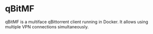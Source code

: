 # qBitMF

qBitMF is a multiface qBittorrent client running in Docker. It allows using multiple VPN connections simultaneously.
